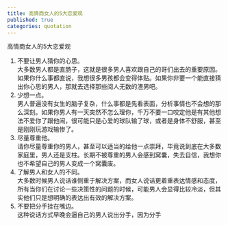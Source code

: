 ```yaml
---
title: 高情商女人的5大恋爱观
published: true
categories: quotation
---
```


高情商女人的5大恋爱观
1. 不要让男人猜你的心思。  
大多数男人都是直肠子，这就是很多男人喜欢跟自己的哥们出去的重要原因。如果你什么事都直说，我想很多男孩都会变得体贴。如果你非要一个能直接猜出你心思的男人，那就去选择那些阅人无数的渣男吧。
2. 少想一点。  
男人普遍没有女生的脑子复杂，什么事都是先看表面，分析事情也不会想的那么深刻。如果你男人有一天突然不怎么理你，千万不要一口咬定他是有其他想法不爱你了跟他闹，很可能只是心爱的球队输了球，或者是身体不舒服，甚至是刚刚玩游戏输惨了。
3. 尽量尊重他。  
请你尽量尊重你的男人，甚至可以适当的给他一点崇拜，毕竟说到底在大多数家庭里，男人还是支柱。长期不被尊重的男人会感到窝囊，失去自信，我想你也不希望自己的男人变成一个窝囊废。
4. 了解男人和女人的不同。  
大多数时候男人说话谁侧重于解决方案，而女人说话更着重表达情感和态度，所有当你们在讨论一些决策性的问题的时候，可能男人会显得比较冷淡，但其实他们只是想明确的表达出有效的解决方案。
5. 不要把分手挂在嘴边。  
这种说话方式早晚会逼自己的男人说出分手，因为分手